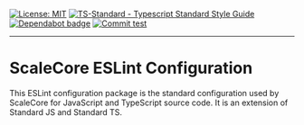 [![License: MIT](https://img.shields.io/github/license/scalecore/eslint-config-scalecore)](https://opensource.org/licenses/MIT)
[![TS-Standard - Typescript Standard Style Guide](https://badgen.net/badge/code%20style/ts-standard/blue?icon=typescript)](https://github.com/standard/ts-standard)
[![Dependabot badge](https://badgen.net/github/dependabot/scalecore/eslint-config-scalecore?icon=dependabot)](https://dependabot.com/)
[![Commit test](https://github.com/scalecore/eslint-config-scalecore/actions/workflows/test.yml/badge.svg)](https://github.com/scalecore/eslint-config-scalecore/actions/workflows/test.yml)

-------------------------------------------------------------------------------

# ScaleCore ESLint Configuration

This ESLint configuration package is the standard configuration used by ScaleCore for JavaScript and TypeScript
source code. It is an extension of Standard JS and Standard TS.
